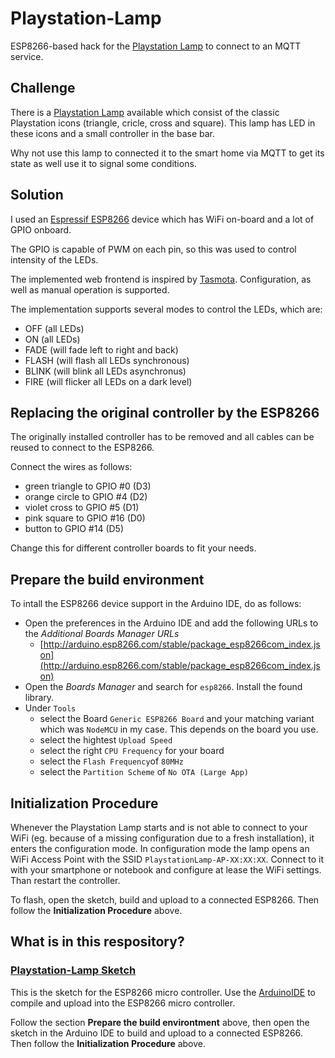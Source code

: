 # Playstation-Lamp

ESP8266-based hack for the [Playstation Lamp](https://www.google.com/search?q=playstation+lamp) to connect to an MQTT service.

## Challenge

There is a [Playstation Lamp](https://www.google.com/search?q=playstation+lamp) available which consist of the classic Playstation icons (triangle, cricle, cross and square).
This lamp has LED in these icons and a small controller in the base bar.

Why not use this lamp to connected it to the smart home via MQTT to get its state as well use it to signal some conditions.


## Solution

I used an [Espressif ESP8266](https://www.espressif.com/en/products/socs/esp8266) device which has WiFi on-board and a lot of GPIO onboard.

The GPIO is capable of PWM on each pin, so this was used to control intensity of the LEDs.

The implemented web frontend is inspired by [Tasmota](https://github.com/arendst/Tasmota).
Configuration, as well as manual operation is supported.

The implementation supports several modes to control the LEDs, which are:

* OFF (all LEDs)
* ON (all LEDs)
* FADE (will fade left to right and back)
* FLASH (will flash all LEDs synchronous)
* BLINK (will blink all LEDs asynchronus)
* FIRE (will flicker all LEDs on a dark level)


## Replacing the original controller by the ESP8266

The originally installed controller has to be removed and all cables can be reused to connect to the ESP8266.

Connect the wires as follows:

* green triangle to GPIO #0 (D3)
* orange circle to GPIO #4 (D2)
* violet cross to GPIO #5 (D1)
* pink square to GPIO #16 (D0)
* button to GPIO #14 (D5)

Change this for different controller boards to fit your needs.


## Prepare the build environment

To intall the ESP8266 device support in the Arduino IDE, do as follows:

* Open the preferences in the Arduino IDE and add the following URLs to the _Additional Boards Manager URLs_ 
  * [http://arduino.esp8266.com/stable/package_esp8266com_index.json](http://arduino.esp8266.com/stable/package_esp8266com_index.json)
* Open the _Boards Manager_ and search for `esp8266`. Install the found library.  
* Under `Tools`
  * select the Board `Generic ESP8266 Board` and your matching variant which was `NodeMCU` in my case. This depends on the board you use.
  * select the hightest `Upload Speed`
  * select the right `CPU Frequency` for your board
  * select the `Flash Frequency`of `80MHz`
  * select the `Partition Scheme` of `No OTA (Large App)`

## Initialization Procedure

Whenever the Playstation Lamp starts and is not able to connect to your WiFi (eg. because of a missing configuration due to a fresh installation), it enters the configuration mode.
In configuration mode the lamp opens an WiFi Access Point with the SSID `PlaystationLamp-AP-XX:XX:XX`. Connect to it with your smartphone or notebook and configure at lease the WiFi settings. Than restart the controller.

To flash, open the sketch, build and upload to a connected ESP8266. Then follow the **Initialization Procedure** above.


## What is in this respository?

### [Playstation-Lamp Sketch](Playstation-Lamp/)

This is the sketch for the ESP8266 micro controller. Use the [ArduinoIDE](https://www.arduino.cc/en/main/software) to compile and upload into the ESP8266 micro controller.

Follow the section **Prepare the build environtment** above, then open the sketch in the Arduino IDE to build and upload to a connected ESP8266.
Then follow the **Initialization Procedure** above.

